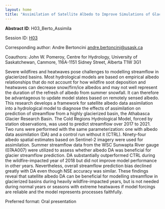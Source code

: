 ```yaml
---
layout: home
title: "Assimilation of Satellite Albedo to Improve Simulations of Glacier Hydrology"
---
```



**Abstract ID**: H03_Berto_Assimila

Session ID: [H03](.)

Corresponding author: Andre Bertoncini <a href="mailto:andre.bertoncini@usask.ca">andre.bertoncini@usask.ca</a>

Coauthors: John W. Pomeroy, Centre for Hydrology, University of Saskatchewan, Canmore, 116A-1151 Sidney Street, Alberta T1W 3G1 

Severe wildfires and heatwaves pose challenges to modelling streamflow in glacierized basins. Most hydrological models are based on empirical albedo relationships that do not account for how wildfire soot deposition and heatwaves can decrease snow/firn/ice albedos and may not well represent the duration of the refresh of albedo from summer snowfall. It can therefore be advantageous to update model states based on remotely sensed albedo. This research develops a framework for satellite albedo data assimilation into a hydrological model to diagnose the effects of assimilation on prediction of streamflow from a highly glacierized basin, the Athabasca Glacier Research Basin. The Cold Regions Hydrological Model, forced by station observations, was used to predict streamflow over 2017 to 2021. Two runs were performed with the same parameterization: one with albedo data assimilation (DA) and a control run without it (CTRL). Ninety-four albedo spatial estimates based on Sentinel-2 imagery were used for assimilation. Summer streamflow data from the WSC Sunwapta River gauge (07AA007) were utilized to assess whether albedo DA was beneficial for glacier streamflow prediction. DA substantially outperformed CTRL during the wildfire-impacted year of 2018 but did not improve model performance in other years. Nevertheless, overall streamflow prediction bias declined greatly with DA even though NSE accuracy was similar. These findings reveal that satellite albedo DA can be beneficial for modelling streamflow in glacierized basins during heavily wildfire-impacted years, but is not needed during normal years or seasons with extreme heatwaves if model forcings are reliable and the model represents processes faithfully.

Preferred format: Oral presentation
